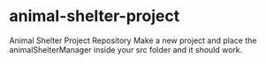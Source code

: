 # animal-shelter-project
Animal Shelter Project Repository
Make a new project and place the animalShelterManager inside your src folder and it should work.
